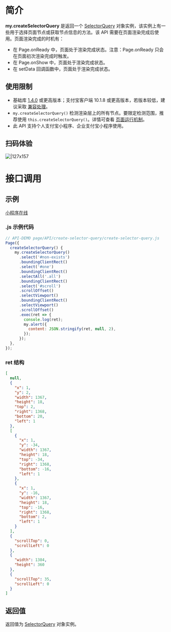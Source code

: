 # 简介

**my.createSelectorQuery** 是返回一个 [SelectorQuery](https://opendocs.alipay.com/mini/api/pc8s51) 对象实例，该实例上有一些用于选择页面节点或获取节点信息的方法。该 API 需要在页面渲染完成后使用。页面渲染完成的时机有：
- 在 Page.onReady 中，页面处于渲染完成状态。注意：Page.onReady 只会在页面初次渲染完成时触发。
- 在 Page.onShow 中，页面处于渲染完成状态。
- 在 setData 回调函数中，页面处于渲染完成状态。

## 使用限制

- 基础库 [1.4.0](https://opendocs.alipay.com/mini/framework/lib) 或更高版本；支付宝客户端 10.1.8 或更高版本，若版本较低，建议采取 [兼容处理](https://opendocs.alipay.com/mini/framework/compatibility)。
- `my.createSelectorQuery()` 检测渲染层上的所有节点。要限定检测范围，推荐使用 `this.createSelectorQuery()`。详情可查看 [页面运行机制](https://opendocs.alipay.com/mini/framework/page-detail#Page.prototype.createSelectorQuery)。
- 此 API 支持个人支付宝小程序、企业支付宝小程序使用。

## 扫码体验

![|127x157](https://gw.alipayobjects.com/zos/skylark-tools/public/files/2acd429bacf285e962c28166b6c60b82.jpeg#align=left&display=inline&height=157&margin=%5Bobject%20Object%5D&originHeight=157&originWidth=127&status=done&style=none&width=127)

# 接口调用

## 示例

[小程序在线](https://opendocs.alipay.com/openbox/mini/opendocs/create-selector-query?view=preview&defaultPage=pages/index/index&defaultOpenedFiles=pages/index/index&theme=light)

### .js 示例代码

```javascript
// API-DEMO page/API/create-selector-query/create-selector-query.js
Page({
  createSelectorQuery() {
    my.createSelectorQuery()
      .select('#non-exists')
      .boundingClientRect()
      .select('#one')
      .boundingClientRect()
      .selectAll('.all')
      .boundingClientRect()
      .select('#scroll')
      .scrollOffset()
      .selectViewport()
      .boundingClientRect()
      .selectViewport()
      .scrollOffset()
      .exec(ret => {
        console.log(ret);
        my.alert({
          content: JSON.stringify(ret, null, 2),
        });
      });
  },
});
```

### ret 结构

```json
[
  null,
  {
    "x": 1,
    "y": 2,
    "width": 1367,
    "height": 18,
    "top": 2,
    "right": 1368,
    "bottom": 20,
    "left": 1
  },
  [
    {
      "x": 1,
      "y": -34,
      "width": 1367,
      "height": 18,
      "top": -34,
      "right": 1368,
      "bottom": -16,
      "left": 1
    },
    {
      "x": 1,
      "y": -16,
      "width": 1367,
      "height": 18,
      "top": -16,
      "right": 1368,
      "bottom": 2,
      "left": 1
    }
  ],
  {
    "scrollTop": 0,
    "scrollLeft": 0
  },
  {
    "width": 1384,
    "height": 360
  },
  {
    "scrollTop": 35,
    "scrollLeft": 0
  }
]
```

## 返回值

返回值为 [SelectorQuery](https://opendocs.alipay.com/mini/api/pc8s51) 对象实例。


